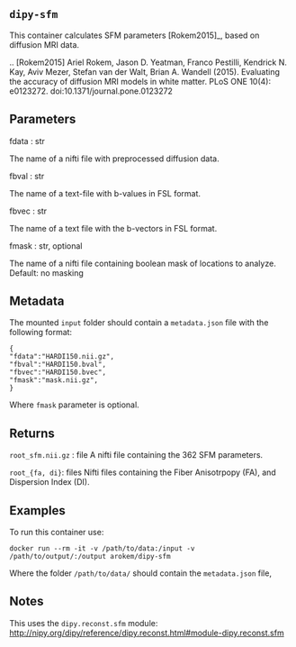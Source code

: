 ## `dipy-sfm`

This container calculates SFM parameters [Rokem2015]_, based on diffusion MRI
data.

.. [Rokem2015] Ariel Rokem, Jason D. Yeatman, Franco Pestilli, Kendrick
   N. Kay, Aviv Mezer, Stefan van der Walt, Brian A. Wandell
   (2015). Evaluating the accuracy of diffusion MRI models in white
   matter. PLoS ONE 10(4): e0123272. doi:10.1371/journal.pone.0123272

Parameters
---------

fdata : str

The name of a nifti file with preprocessed diffusion data.

fbval : str

The name of a text-file with b-values in FSL format.

fbvec : str

The name of a text file with the b-vectors in FSL format.

fmask : str, optional

The name of a nifti file containing boolean mask of locations to
analyze. Default: no masking


Metadata
--------
The mounted `input` folder should contain a `metadata.json` file with the following
format:

    {
    "fdata":"HARDI150.nii.gz",
    "fbval":"HARDI150.bval",
    "fbvec":"HARDI150.bvec",
    "fmask":"mask.nii.gz",
    }

Where `fmask` parameter is optional.

Returns
-------
`root_sfm.nii.gz` : file
    A nifti file containing the 362 SFM parameters.

`root_{fa, di}`: files
   Nifti files containing the Fiber Anisotrpopy (FA), and Dispersion Index (DI).

Examples
-------
To run this container use:

    docker run --rm -it -v /path/to/data:/input -v /path/to/output/:/output arokem/dipy-sfm

Where the folder `/path/to/data/` should contain the `metadata.json` file,

Notes
-----
This uses the `dipy.reconst.sfm` module: http://nipy.org/dipy/reference/dipy.reconst.html#module-dipy.reconst.sfm
